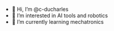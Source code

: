 - 👋 Hi, I’m @c-ducharles
- 👀 I’m interested in AI tools and robotics
- 🌱 I’m currently learning mechatronics

<!---
c-ducharles/c-ducharles is a ✨ special ✨ repository because its `README.md` (this file) appears on your GitHub profile.
You can click the Preview link to take a look at your changes.
--->
